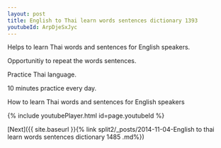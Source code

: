 ```yaml
---
layout: post
title: English to Thai learn words sentences dictionary 1393 
youtubeId: ArpDjeSxJyc
---
```

 
 
Helps to learn Thai words and sentences for English speakers.

Opportunitiy to repeat the words sentences. 

Practice Thai language. 
 
10 minutes practice every day. 
 
How to learn Thai words and sentences for English speakers 
 
{% include youtubePlayer.html id=page.youtubeId %}
 
 
[Next]({{ site.baseurl }}{% link  split2/_posts/2014-11-04-English to thai learn words sentences dictionary 1485 .md%})
 
